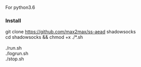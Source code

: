 For python3.6
### Install
git clone https://github.com/max2max/ss-aead shadowsocks<br />
cd shadowsocks && chmod +x ./*.sh<br />
<br />
./run.sh<br />
./logrun.sh<br />
./stop.sh<br />
